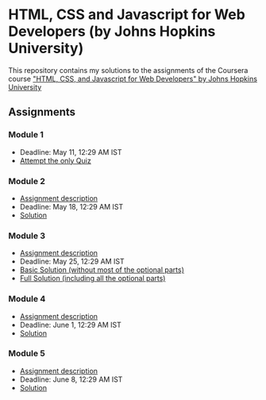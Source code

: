 # HTML, CSS and Javascript for Web Developers (by Johns Hopkins University)

This repository contains my solutions to the assignments of the Coursera course
["HTML, CSS, and Javascript for Web Developers" by Johns Hopkins University](https://www.coursera.org/learn/html-css-javascript-for-web-developers)

## Assignments

### Module 1
* Deadline: May 11, 12:29 AM IST
* [Attempt the only Quiz](https://www.coursera.org/learn/html-css-javascript-for-web-developers/exam/51rrK/module-1-quiz)

### Module 2
* [Assignment description](./descriptions/assignment2/Assignment2.md)
* Deadline: May 18, 12:29 AM IST
* [Solution](https://aman333saxena.github.io/Cousera-Web-Developement/module2-solution/index.html)

### Module 3
* [Assignment description](./descriptions/assignment3/Assignment3.md)
* Deadline:  May 25, 12:29 AM IST
* [Basic Solution (without most of the optional parts)](https://aman333saxena.github.io/Cousera-Web-Developement/module3-solution/index_basic.html)
* [Full Solution (including all the optional parts)](https://aman333saxena.github.io/Cousera-Web-Developement/module3-solution/index.html)

### Module 4
* [Assignment description](./descriptions/assignment4/Assignment4.md)
* Deadline: June 1, 12:29 AM IST
* [Solution](https://aman333saxena.github.io/Cousera-Web-Developement/module4-solution/)

### Module 5
* [Assignment description](./descriptions/assignment5/Assignment5.md)
* Deadline: June 8, 12:29 AM IST
* [Solution](https://aman333saxena.github.io/Cousera-Web-Developement/module5-solution/)
